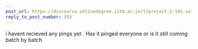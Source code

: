 ```yaml
---
post_url: https://discourse.onlinedegree.iitm.ac.in/t/project-2-tds-solver-discussion-thread/169029/359
reply_to_post_number: 353
---
```

i havent recieved any pings yet . Has it pinged everyone or is it still coming batch by batch